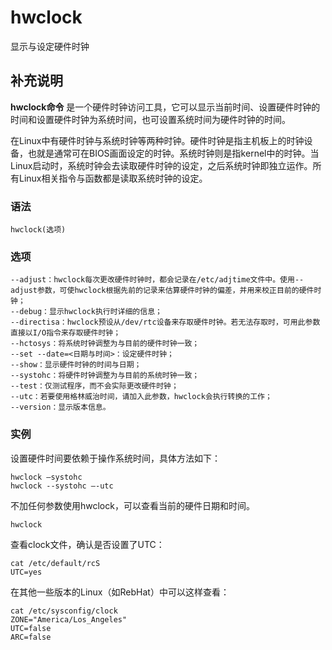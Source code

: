 hwclock
===

显示与设定硬件时钟

## 补充说明

**hwclock命令** 是一个硬件时钟访问工具，它可以显示当前时间、设置硬件时钟的时间和设置硬件时钟为系统时间，也可设置系统时间为硬件时钟的时间。

在Linux中有硬件时钟与系统时钟等两种时钟。硬件时钟是指主机板上的时钟设备，也就是通常可在BIOS画面设定的时钟。系统时钟则是指kernel中的时钟。当Linux启动时，系统时钟会去读取硬件时钟的设定，之后系统时钟即独立运作。所有Linux相关指令与函数都是读取系统时钟的设定。

### 语法  

```
hwclock(选项)
```

### 选项  

```
--adjust：hwclock每次更改硬件时钟时，都会记录在/etc/adjtime文件中。使用--adjust参数，可使hwclock根据先前的记录来估算硬件时钟的偏差，并用来校正目前的硬件时钟；
--debug：显示hwclock执行时详细的信息；
--directisa：hwclock预设从/dev/rtc设备来存取硬件时钟。若无法存取时，可用此参数直接以I/O指令来存取硬件时钟；
--hctosys：将系统时钟调整为与目前的硬件时钟一致；
--set --date=<日期与时间>：设定硬件时钟；
--show：显示硬件时钟的时间与日期；
--systohc：将硬件时钟调整为与目前的系统时钟一致；
--test：仅测试程序，而不会实际更改硬件时钟；
--utc：若要使用格林威治时间，请加入此参数，hwclock会执行转换的工作；
--version：显示版本信息。
```

### 实例  

设置硬件时间要依赖于操作系统时间，具体方法如下：

```
hwclock –systohc
hwclock --systohc –-utc
```

不加任何参数使用hwclock，可以查看当前的硬件日期和时间。

```
hwclock
```

查看clock文件，确认是否设置了UTC：

```
cat /etc/default/rcS 
UTC=yes
```

在其他一些版本的Linux（如RebHat）中可以这样查看：

```
cat /etc/sysconfig/clock
ZONE="America/Los_Angeles"
UTC=false
ARC=false
```


<!-- Linux命令行搜索引擎：https://jaywcjlove.github.io/linux-command/ -->